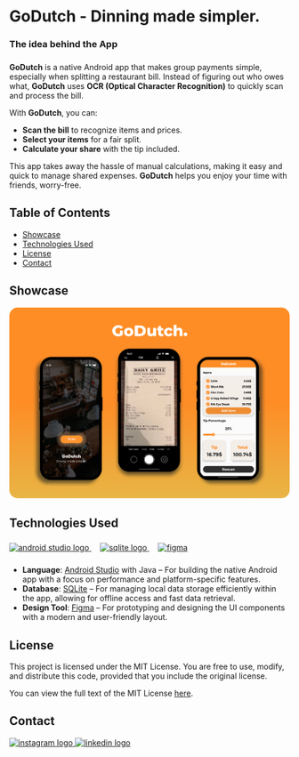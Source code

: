 <h1 align="left">GoDutch - Dinning made simpler.</h1>

###

<p align="left"></p>

### The idea behind the App

###

 **GoDutch** is a native Android app that makes group payments simple, especially when splitting a restaurant bill. Instead of figuring out who owes what, **GoDutch** uses **OCR (Optical Character Recognition)** to quickly scan and process the bill.

With **GoDutch**, you can:
- **Scan the bill** to recognize items and prices.
- **Select your items** for a fair split.
- **Calculate your share** with the tip included.

This app takes away the hassle of manual calculations, making it easy and quick to manage shared expenses. **GoDutch** helps you enjoy your time with friends, worry-free.



###

## Table of Contents
- [Showcase](#showcase)
- [Technologies Used](#technologies-used)
- [License](#license)
- [Contact](#contact)

## Showcase
<img src="godutch-mockup_main.png" alt="My Project Logo" style="border-radius: 15px;">


## Technologies Used

###

<div align="left">
  <!-- Android Studio -->
  <a href="https://developer.android.com/studio" target="_blank" rel="noreferrer">
    <img src="https://cdn.jsdelivr.net/gh/devicons/devicon/icons/androidstudio/androidstudio-original.svg" height="40" alt="android studio logo" />
  </a>
  <img width="12" />
  
  <!-- SQLite -->
  <a href="https://www.sqlite.org/" target="_blank" rel="noreferrer">
    <img src="https://cdn.jsdelivr.net/gh/devicons/devicon/icons/sqlite/sqlite-original.svg" height="40" alt="sqlite logo" />
  </a>
  <img width="12" />
  
  <!-- Figma -->
  <a href="https://www.figma.com/" target="_blank" rel="noreferrer">
    <img src="https://www.vectorlogo.zone/logos/figma/figma-icon.svg" alt="figma" width="40" height="40"/>
  </a>
</div>


###

- **Language**: [Android Studio](https://developer.android.com/studio) with Java – For building the native Android app with a focus on performance and platform-specific features.
- **Database**: [SQLite](https://www.sqlite.org/) – For managing local data storage efficiently within the app, allowing for offline access and fast data retrieval.
- **Design Tool**: [Figma](https://www.figma.com/) – For prototyping and designing the UI components with a modern and user-friendly layout.

###

## License

This project is licensed under the MIT License. You are free to use, modify, and distribute this code, provided that you include the original license. 

You can view the full text of the MIT License [here](https://opensource.org/licenses/MIT).


## Contact

<div align="left">
  <a href="https://www.instagram.com/jakov_spirovski/" target="_blank">
    <img src="https://raw.githubusercontent.com/maurodesouza/profile-readme-generator/master/src/assets/icons/social/instagram/default.svg" width="52" height="40" alt="instagram logo"  />
  </a>
  <a href="https://www.linkedin.com/in/jakov-spirovski-9368a8334/" target="_blank">
    <img src="https://raw.githubusercontent.com/maurodesouza/profile-readme-generator/master/src/assets/icons/social/linkedin/default.svg" width="52" height="40" alt="linkedin logo"  />
  </a>
</div>
